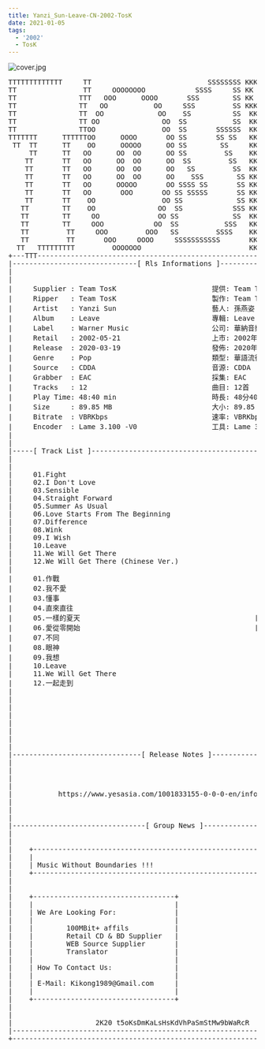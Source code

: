 ```yaml
---
title: Yanzi_Sun-Leave-CN-2002-TosK
date: 2021-01-05
tags: 
  - '2002'
  - TosK
---
```


![cover.jpg](https://goindex.65style.workers.dev/3:/Music/MP3/Yanzi_Sun-Leave-CN-2002-TosK/00-yanzi_sun-leave-cn-2002-proof-tosk.jpg)

<retrotxt v-slot>
<pre class="has-text-plain text-1x font-ibm_vga_8x16">TTTTTTTTTTTTT     TT                            SSSSSSSS KKKKKK    KKKK    KKKKKKK
TT                TT     OOOOOOOO            SSSS     SS KK        KKKK        KK
TT               TTT   OOO      OOOO       SSS        SS KK        KKK         KK
TT               TT   OO           OO     SSS         SS KKK       KKK        KK
TT               TT  OO             OO    SS          SS  KK       KK        KK
TT               TT OO               OO  SS           SS  KK                KK
TT               TTOO                OO  SS       SSSSSS  KK                KK
TTTTTTT      TTTTTTOO      OOOO       OO SS       SS SS   KK               KK
 TT  TT      TT    OO      OOOOO      OO SS        SS     KK              KK
     TT      TT   OO      OO  OO      OO SS         SS    KK              KK
    TT       TT   OO      OO  OO      OO  SS         SS   KK               KK
    TT       TT   OO      OO  OO      OO   SS         SS  KK                KK
    TT       TT   OO      OO  OO      OO    SSS        SS KK                 KK
    TT       TT   OO      OOOOO       OO SSSS SS       SS KK                  KK
    TT       TT   OO       OOO       OO SS SSSSS       SS KK                   KK
    TT       TT    OO                OO SS             SS KK       KK           KK
   TT        TT    OO               OO  SS            SSS KK      KKKK         KK
   TT        TT     OO              OO SS             SS  KK      KK KK       KK
   TT        TT     OOO            OO  SS           SSS   KK      KK  KK    KKK
   TT         TT     OOO         OOO   SS         SSSS    KK       KK  KK  KKK
   TT         TT       OOO     OOOO     SSSSSSSSSSS       KK KKKKKKKK  KK KKK
  TT   TTTTTTTTT         OOOOOOO                          KKKK          KKKK
+---TTT-----------------------------------------------------------------KKK----+
|------------------------------[ Rls Informations ]----------------------------|
|                                                                              |
|                                                                              |
|     Supplier : Team TosK                       提供: Team TosK               |
|     Ripper   : Team TosK                       製作: Team TosK               |
|     Artist   : Yanzi Sun                       藝人: 孫燕姿                  |
|     Album    : Leave                           專輯: Leave                   |
|     Label    : Warner Music                    公司: 華納音樂                |
|     Retail   : 2002-05-21                      上市: 2002年05月21日          |
|     Release  : 2020-03-19                      發佈: 2020年03月19日          |
|     Genre    : Pop                             類型: 華語流行                |
|     Source   : CDDA                            音源: CDDA                    |
|     Grabber  : EAC                             採集: EAC                     |
|     Tracks   : 12                              曲目: 12首                    |
|     Play Time: 48:40 min                       時長: 48分40秒                |
|     Size     : 89.85 MB                        大小: 89.85 MB                |
|     Bitrate  : VBRKbps                         速率: VBRKbps                 |
|     Encoder  : Lame 3.100 -V0                  工具: Lame 3.100 -V0          |
|                                                                              |
|                                                                              |
|-----[ Track List ]-----------------------------------------------------------|
|                                                                              |
|                                                                              |
|     01.Fight                                               [03:39]           |
|     02.I Don't Love                                        [04:28]           |
|     03.Sensible                                            [04:23]           |
|     04.Straight Forward                                    [03:33]           |
|     05.Summer As Usual                                     [03:58]           |
|     06.Love Starts From The Beginning                      [04:21]           |
|     07.Difference                                          [03:40]           |
|     08.Wink                                                [03:29]           |
|     09.I Wish                                              [04:31]           |
|     10.Leave                                               [04:20]           |
|     11.We Will Get There                                   [04:09]           |
|     12.We Will Get There (Chinese Ver.)                    [04:09]           |
|                                                            -------           |
|     01.作戰                                                [03:39]           |
|     02.我不愛                                              [04:28]           |
|     03.懂事                                                [04:23]           |
|     04.直來直往                                            [03:33]           |
|     05.一樣的夏天                                          [03:58]           |
|     06.愛從零開始                                          [04:21]           |
|     07.不同                                                [03:40]           |
|     08.眼神                                                [03:29]           |
|     09.我想                                                [04:31]           |
|     10.Leave                                               [04:20]           |
|     11.We Will Get There                                   [04:09]           |
|     12.一起走到                                            [04:09]           |
|                                                            -------           |
|                                                             48:40 min        |
|                                                             89.85 MB         |
|                                                                              |
|                                                                              |
|                                                                              |
|                                                                              |
|                                                                              |
|-------------------------------[ Release Notes ]------------------------------|
|                                                                              |
|                                                                              |
|                                                                              |
|                                                                              |
|           https://www.yesasia.com/1001833155-0-0-0-en/info.html              |
|                                                                              |
|                                                                              |
|                                                                              |
|--------------------------------[ Group News ]--------------------------------|
|                                                                              |
|                                                                              |
|    +--------------------------------------------------------------------+    |
|    |                                                                    |    |
|    | Music Without Boundaries !!!                                       |    |
|    +--------------------------------------------------------------------+    |
|                                                                              |
|                                                                              |
|    +----------------------------------+                                      |
|    |                                  |                                      |
|    | We Are Looking For:              |                                      |
|    |                                  |                                      |
|    |        100MBit+ affils           |                                      |
|    |        Retail CD &amp; BD Supplier   |                                      |
|    |        WEB Source Supplier       |                                      |
|    |        Translator                |                                      |
|    |                                  |                                      |
|    | How To Contact Us:               |                                      |
|    |                                  |                                      |
|    | E-Mail: Kikong1989@Gmail.com     |                                      |
|    |                                  |                    RlS No. 1726      |
|    +----------------------------------+                                      |
|                                                                              |
|                                                                              |
|                    2K20 t5oKsDmKaLsHsKdVhPaSmStMw9bWaRcR                     |
|------------------------------------------------------------------------------|
+------------------------------------------------------------------------------+
<span class="dos-cursor">_</span></pre>
</retrotxt>

<a-player 
    :options="{
        audio: [
          {
            name: '一樣的夏天',
            artist: '孫燕姿',
            url: 'https://goindex.65style.workers.dev/3:/Music/MP3/Yanzi_Sun-Leave-CN-2002-TosK/05-yanzi_sun-summer_as_usual-tosk.mp3',
            cover: 'https://goindex.65style.workers.dev/3:/Music/MP3/Yanzi_Sun-Leave-CN-2002-TosK/00-yanzi_sun-leave-cn-2002-proof-tosk.jpg',
            theme: '#ebd0c2'
          },
        ]
    }"
/>

<download url="https://mirrorace.org/m/3Izou"/>

